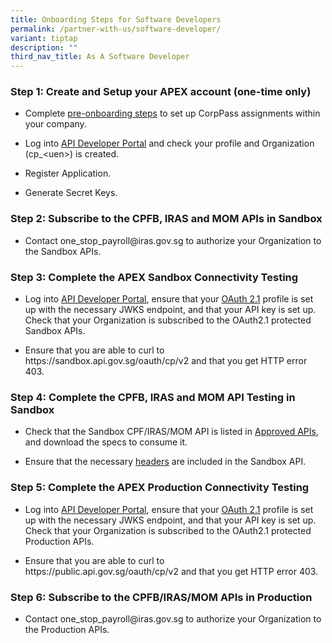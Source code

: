 ```yaml
---
title: Onboarding Steps for Software Developers
permalink: /partner-with-us/software-developer/
variant: tiptap
description: ""
third_nav_title: As A Software Developer
---
```

<h3>Step 1: Create and Setup your APEX account (one-time only)</h3>
<ul data-tight="true" class="tight">
<li>
<p>Complete <a href="https://docs.developer.tech.gov.sg/docs/complete-apex-user-guide/sections/onboarding/introduction?id=corppass-for-non-government-users" rel="noopener noreferrer nofollow" target="_blank">pre-onboarding steps</a> to
set up CorpPass assignments within your company.</p>
</li>
<li>
<p>Log into <a href="https://services.api.developer.tech.gov.sg/" rel="noopener noreferrer nofollow" target="_blank">API Developer Portal</a> and
check your profile and Organization (cp_&lt;uen&gt;) is created.</p>
</li>
<li>
<p>Register Application.</p>
</li>
<li>
<p>Generate Secret Keys.</p>
</li>
</ul>
<h3>Step 2: Subscribe to the CPFB, IRAS and MOM APIs in Sandbox</h3>
<ul data-tight="true" class="tight">
<li>
<p>Contact <a rel="noopener noreferrer nofollow" target="_blank">one_stop_payroll@iras.gov.sg</a> to
authorize your Organization to the Sandbox APIs.</p>
</li>
</ul>
<h3>Step 3: Complete the APEX Sandbox Connectivity Testing</h3>
<ul data-tight="true" class="tight">
<li>
<p>Log into <a href="https://services.api.developer.tech.gov.sg/" rel="noopener noreferrer nofollow" target="_blank">API Developer Portal</a>,
ensure that your <a href="https://docs.developer.tech.gov.sg/docs/complete-apex-user-guide/sections/oauth/introduction" rel="noopener noreferrer nofollow" target="_blank">OAuth 2.1</a> profile
is set up with the necessary JWKS endpoint, and that your API key is set
up. Check that your Organization is subscribed to the OAuth2.1 protected
Sandbox APIs.</p>
</li>
<li>
<p>Ensure that you are able to curl to <a rel="noopener noreferrer nofollow" target="_blank">https://sandbox.api.gov.sg/oauth/cp/v2</a>&nbsp;and
that you get HTTP error 403.</p>
</li>
</ul>
<h3>Step 4: Complete the CPFB, IRAS and MOM API Testing in Sandbox</h3>
<ul data-tight="true" class="tight">
<li>
<p>Check that the Sandbox CPF/IRAS/MOM API is listed in <a href="https://docs.developer.tech.gov.sg/docs/complete-apex-user-guide/sections/consuming/v2/browsing-apis?id=_1-discover-apis-through-the-api-catalog" rel="noopener noreferrer nofollow" target="_blank">Approved APIs</a>,
and download the specs to consume it.</p>
</li>
<li>
<p>Ensure that the necessary <a href="https://docs.developer.tech.gov.sg/docs/complete-apex-user-guide/sections/oauth/api-test?id=testing-business-api" rel="noopener noreferrer nofollow" target="_blank">headers</a> are
included in the Sandbox API.</p>
</li>
</ul>
<h3>Step 5: Complete the APEX Production Connectivity Testing</h3>
<ul data-tight="true" class="tight">
<li>
<p>Log into <a href="https://services.api.developer.tech.gov.sg/" rel="noopener noreferrer nofollow" target="_blank">API Developer Portal</a>,
ensure that your <a href="https://docs.developer.tech.gov.sg/docs/complete-apex-user-guide/sections/oauth/introduction" rel="noopener noreferrer nofollow" target="_blank">OAuth 2.1</a> profile
is set up with the necessary JWKS endpoint, and that your API key is set
up. Check that your Organization is subscribed to the OAuth2.1 protected
Production APIs.</p>
</li>
<li>
<p>Ensure that you are able to curl to <a rel="noopener noreferrer nofollow" target="_blank">https://public.api.gov.sg/oauth/cp/v2</a>&nbsp;and
that you get HTTP error 403.</p>
</li>
</ul>
<h3>Step 6: Subscribe to the CPFB/IRAS/MOM APIs in Production</h3>
<ul data-tight="true" class="tight">
<li>
<p>Contact <a rel="noopener noreferrer nofollow" target="_blank">one_stop_payroll@iras.gov.sg</a> to
authorize your Organization to the Production APIs.</p>
</li>
</ul>
<p></p>